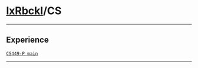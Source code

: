 # [lxRbckl](https://github.com/lxRbckl/lxRbckl/tree/main)/CS

---

## Experience
[`CS449-P main`](https://github.com/ala2q6/CS449-P/blob/main/README.md)

---
